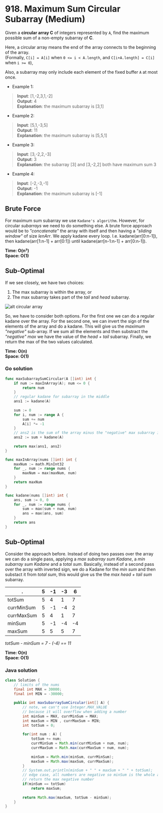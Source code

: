 # 918. Maximum Sum Circular Subarray (Medium)

Given a **circular array C** of integers represented by `A`, find the maximum possible sum of a
non-empty subarray of **C**.

Here, a circular array means the end of the array connects to the beginning of the array.  
(Formally, `C[i] = A[i]` when `0 <= i < A.length`, and `C[i+A.length] = C[i]` when `i >= 0`),

Also, a subarray may only include each element of the fixed buffer `A` at most once.  

- Example 1:
> **Input**: [1,-2,3,1,-2] <br>
> **Output**: 4 <br>
> **Explanation**: the maximum subarray is [3,1]
- Example 2:
> **Input**: [5,1,-3,5] <br>
> **Output**: 11 <br>
> **Explanation**: the maximum subarray is [5,5,1]
- Example 3:
> **Input**: [3,-2,2,-3] <br>
> **Output**: 3 <br>
> **Explanation**: the subarray [3] and [3,-2,2] both have maximum sum 3
- Example 4:
> **Input**: [-2,-3,-1] <br>
> **Output**: -1 <br>
> **Explanation**: the maximum subarray is [-1]

## Brute Force
For maximum sum subarray we use `Kadane's algorithm`. However, for circular *subarrays* we need to
do something else. A brute force approach would be to *"concatenate"* the array with itself and then
having a *"sliding window"* of size *lenArr*. We apply kadane every loop. I.e. kadane(arr[0:n-1]),
then kadane(arr[1:n-1] + arr[0:1]) until kadane(arr[n-1:n-1] + arr[0:n-1]).

**Time: O(n²) <br> Space: O(1)**

## Sub-Optimal
If we see closely, we have two choices:
1. The max subarray is within the array, or
2. The max subarray takes part of the *tail* and *head* subarray.

![alt circular array](https://assets.leetcode.com/users/motorix/image_1538888300.png)

So, we have to consider both options. For the first one we can do a regular kadane over the array.
For the second one, we can invert the sign of the elements of the array and do a kadane. This will
give us the *maximum "negative"* sub-array. If we sum all the elements and then substract the 
*"negative" max* we have the value of the *head + tail* subarray. Finally, we return the max of the
two values calculated.

**Time: O(n) <br> Space: O(1)**

### Go solution
```go
func maxSubarraySumCircular(A []int) int {
    if num := maxInArray(A); num <= 0 {
        return num
    }
    // regular kadane for subarray in the middle
    ans1 := kadane(A)
    
    sum := 0
    for i, num := range A {
        sum += num
        A[i] *= -1
    }
    // ans2 is the sum of the array minus the "negative" max subarray in the middle
    ans2 := sum + kadane(A)
    
    return max(ans1, ans2)
}

func maxInArray(nums []int) int {
    maxNum := math.MinInt32
    for _, num := range nums {
        maxNum = max(maxNum, num)
    }
    return maxNum
}

func kadane(nums []int) int {
    ans, sum := 0, 0
    for _, num := range nums {
        sum = max(sum + num, num)
        ans = max(ans, sum)
    }
    return ans
}
```

## Sub-Optimal
Consider the approach before. Instead of doing two passes over the array we can do a single pass,
applying a *max subarray sum Kadane*, a *min subarray sum Kadane* and a *total sum*. Basically,
instead of a second pass over the array with inverted sign, we do a Kadane for the *min sum* and
then substact it from *total sum*, this would give us the the *max head + tail sum* subarray.

. | 5 | -1 | -3 | 6
--- | --- | --- | --- | ---
totSum | 5 | 4 | 1 | 7
currMinSum | 5 | -1 | -4 | 2
currMaxSum | 5 | 4 | 1 | 7
minSum | 5 | -1 | -4 | -4
maxSum | 5 | 5 | 5 | 7

*totSum - minSum = 7 - (-4) == 11*

**Time: O(n) <br> Space: O(1)**

### Java solution
```java
class Solution {
    // limits of the nums
    final int MAX = 30000;
    final int MIN = -30000;
    
    public int maxSubarraySumCircular(int[] A) {
        // note, we can't use Integer.MAX_VALUE
        // because it will overflow when adding a number
        int minSum = MAX, currMinSum = MAX;
        int maxSum = MIN , currMaxSum = MIN;
        int totSum = 0;
        
        for(int num : A) {
            totSum += num;
            currMinSum = Math.min(currMinSum + num, num);
            currMaxSum = Math.max(currMaxSum + num, num);
            
            minSum = Math.min(minSum, currMinSum);
            maxSum = Math.max(maxSum, currMaxSum);
        }
        // System.out.println(minSum + " " + maxSum + " " + totSum);
        // edge case, all numbers are negative so minSum is the whole array
        // return the max negative number
        if(minSum == totSum)
            return maxSum;
        
        return Math.max(maxSum, totSum - minSum);
    }
}
```